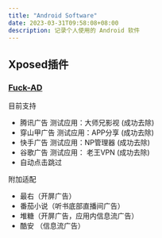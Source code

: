 ```yaml
---
title: "Android Software"
date: 2023-03-31T09:58:08+08:00
description: 记录个人使用的 Android 软件
---
```


## Xposed插件

### [Fuck-AD](https://github.com/hujiayucc/Fuck-AD)

目前支持

- 腾讯广告 测试应用：大师兄影视 (成功去除)
- 穿山甲广告 测试应用：APP分享 (成功去除)
- 快手广告 测试应用：NP管理器 (成功去除)
- 谷歌广告 测试应用： 老王VPN (成功去除)
- 自动点击跳过

附加适配

- 最右（开屏广告）
- 番茄小说（听书底部直播间广告）
- 堆糖（开屏广告，应用内信息流广告）
- 酷安 （信息流广告）
